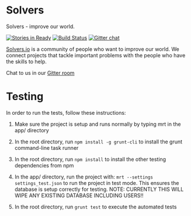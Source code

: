 Solvers
=======

Solvers - improve our world.

[![Stories in Ready](https://badge.waffle.io/solvers/solvers.png?label=ready)](https://waffle.io/solvers/solvers)
[![Build Status](https://travis-ci.org/solvers/solvers.png?branch=master)](https://travis-ci.org/solvers/solvers)
[![Gitter chat](https://badges.gitter.im/solvers/solvers.png)](https://gitter.im/solvers/solvers)

[Solvers.io](http://solvers.io) is a community of people who want to improve our world. We connect projects that tackle important problems with the people who have the skills to help.

Chat to us in our [Gitter room](https://gitter.im/solvers/solvers)

Testing
==

In order to run the tests, follow these instructions:

1. Make sure the project is setup and runs normally by typing mrt in the app/ directory

2. In the root directory, run ```npm install -g grunt-cli``` to install the grunt command-line task runner

3. In the root directory, run ```npm install``` to install the other testing dependencies from npm

4. In the app/ directory, run the project with: ```mrt --settings settings_test.json``` to run the project in test mode. This ensures the database is setup correctly for testing. NOTE: CURRENTLY THIS WILL WIPE ANY EXISTING DATABASE INCLUDING USERS!!

5. In the root directory, run ```grunt test``` to execute the automated tests
